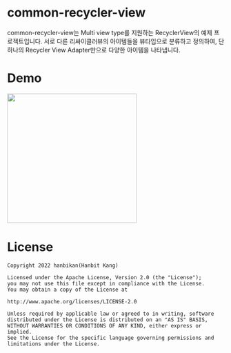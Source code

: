 # common-recycler-view
common-recycler-view는 Multi view type를 지원하는 RecyclerView의 예제 프로젝트입니다. 서로 다른 리싸이클러뷰의 아이템들을 뷰타입으로 분류하고 정의하여, 단 하나의 Recycler View Adapter만으로 다양한 아이템을 나타냅니다.

# Demo
<img src="https://user-images.githubusercontent.com/58168528/180593351-fd6a0e72-b9af-44da-acd3-7c86846be3e1.png"  width="300"/>

# License
```
Copyright 2022 hanbikan(Hanbit Kang)

Licensed under the Apache License, Version 2.0 (the "License");
you may not use this file except in compliance with the License.
You may obtain a copy of the License at

http://www.apache.org/licenses/LICENSE-2.0

Unless required by applicable law or agreed to in writing, software
distributed under the License is distributed on an "AS IS" BASIS,
WITHOUT WARRANTIES OR CONDITIONS OF ANY KIND, either express or implied.
See the License for the specific language governing permissions and
limitations under the License.
```
